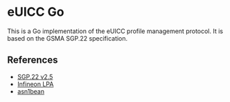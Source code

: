 # eUICC Go

This is a Go implementation of the eUICC profile management protocol. It is based on the GSMA SGP.22 specification.

## References

- [SGP.22 v2.5](https://aka.pw/sgp22/v2.5)
- [Infineon LPA](https://github.com/CursedHardware/infineon-lpa-mirror/tree/4.0.3/messages/src/main/java/com/gsma/sgp/messages/rspdefinitions)
- [asn1bean](https://github.com/beanit/asn1bean)
